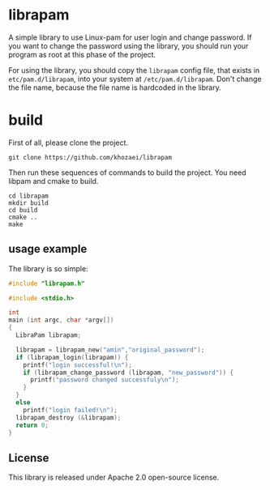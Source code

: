 # librapam
A simple library to use Linux-pam for user login and change password. If you want to change the password using the library, you should run your program as root at this phase of the project.

For using the library, you should copy the `librapam` config file, that exists in `etc/pam.d/librapam`, into your system at `/etc/pam.d/librapam`. 
Don't change the file name, because the file name is hardcoded in the library.

# build
First of all, please clone the project.
```
git clone https://github.com/khozaei/librapam
```
Then run these sequences of commands to build the project. You need libpam and cmake to build.
```
cd librapam
mkdir build
cd build
cmake ..
make
```
## usage example
The library is so simple:
```C
#include "librapam.h"

#include <stdio.h>

int
main (int argc, char *argv[])
{
  LibraPam librapam;

  librapam = librapam_new("amin","original_password");
  if (librapam_login(librapam)) {
    printf("login successful!\n");
    if (librapam_change_password (librapam, "new_password")) {
      printf("password changed successfuly\n");
    }
  }
  else
    printf("login failed!\n");
  librapam_destroy (&librapam);
  return 0;
}
```
## License
This library is released under Apache 2.0 open-source license.
